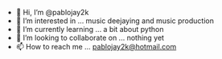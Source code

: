 - 👋 Hi, I’m @pablojay2k
- 👀 I’m interested in ... music deejaying and music production
- 🌱 I’m currently learning ... a bit about python
- 💞️ I’m looking to collaborate on ... nothing yet
- 📫 How to reach me ... pablojay2k@hotmail.com

<!---
pablojay2k/pablojay2k is a ✨ special ✨ repository because its `README.md` (this file) appears on your GitHub profile.
You can click the Preview link to take a look at your changes.
--->
